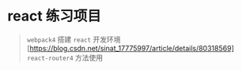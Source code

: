 # react 练习项目
> `webpack4` 搭建 `react` 开发环境 [https://blog.csdn.net/sinat_17775997/article/details/80318569]
> `react-router4` 方法使用
